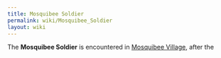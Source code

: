 ```yaml
---
title: Mosquibee Soldier
permalink: wiki/Mosquibee_Soldier
layout: wiki
---
```


The **Mosquibee Soldier** is encountered in [Mosquibee
Village](Mosquibee_Village "wikilink"), after the
